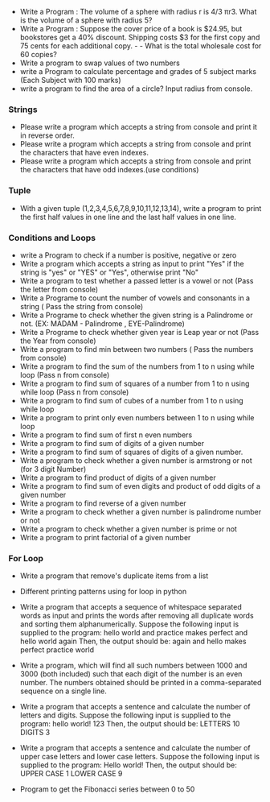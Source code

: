 - Write a Program : The volume of a sphere with radius r is 4/3 πr3. What is the volume of a sphere with radius 5?
- Write a Program : Suppose the cover price of a book is $24.95, but bookstores get a 40% discount. Shipping costs $3 for the first copy and 75 cents for each additional copy. - - What is the total wholesale cost for 60 copies?
- Write a program to swap values of two numbers
- write a Program to calculate percentage and grades of 5 subject marks (Each Subject with 100 marks)
- write a program to find the area of a circle? Input radius from console.
### Strings
- Please write a program which accepts a string from console and print it in reverse order.
- Please write a program which accepts a string from console and print the characters that have even indexes.
- Please write a program which accepts a string from console and print the characters that have odd indexes.(use conditions)

### Tuple
- With a given tuple (1,2,3,4,5,6,7,8,9,10,11,12,13,14), write a program to print the first half values in one line and the last half values in one line.

### Conditions and Loops
- write a Program to check if a number is positive, negative or zero
- Write a program which accepts a string as input to print "Yes" if the string is "yes" or "YES" or "Yes", otherwise print "No"
- Write a program to test whether a passed letter is a vowel or not (Pass the letter from console)
- Write a Programe to count the number of vowels and consonants in a string ( Pass the string from console)
- Write a Programe to check whether the given string is a Palindrome or not. (EX: MADAM - Palindrome , EYE-Palindrome)
- Write a Programe to check whether given year is Leap year or not (Pass the Year from console)
- Write a program to find min between two numbers ( Pass the numbers from console)
- Write a program to find the sum of the numbers from 1 to n using while loop (Pass n from console)
- Write a program to find sum of squares of a number from 1 to n using while loop (Pass n from console)
- Write a program to find sum of cubes of a number from 1 to n using while loop
- Write a program to print only even numbers between 1 to n using while loop
- Write a program to find sum of first n even numbers
- Write a program to find sum of digits of a given number
- Write a program to find sum of squares of digits of a given number.
- Write a program to check whether a given number is armstrong or not (for 3 digit Number)
- Write a program to find product of digits of a given number
- Write a program to find sum of even digits and product of odd digits of a given number
- Write a program to find reverse of a given number
- Write a program to check whether a given number is palindrome number or not
- Write a program to check whether a given number is prime or not
- Write a program to print factorial of a given number

### For Loop
- Write a program that remove's duplicate items from a list
- Different printing patterns using for loop in python

- Write a program that accepts a sequence of whitespace separated words as input and prints the words after removing all duplicate words and sorting them alphanumerically. Suppose the following input is supplied to the program: hello world and practice makes perfect and hello world again Then, the output should be: again and hello makes perfect practice world
  
- Write a program, which will find all such numbers between 1000 and 3000 (both included) such that each digit of the number is an even number. The numbers obtained should be printed in a comma-separated sequence on a single line.

- Write a program that accepts a sentence and calculate the number of letters and digits. Suppose the following input is supplied to the program: hello world! 123 Then, the output should be: LETTERS 10 DIGITS 3

- Write a program that accepts a sentence and calculate the number of upper case letters and lower case letters. Suppose the following input is supplied to the program: Hello world! Then, the output should be: UPPER CASE 1 LOWER CASE 9

- Program to get the Fibonacci series between 0 to 50
